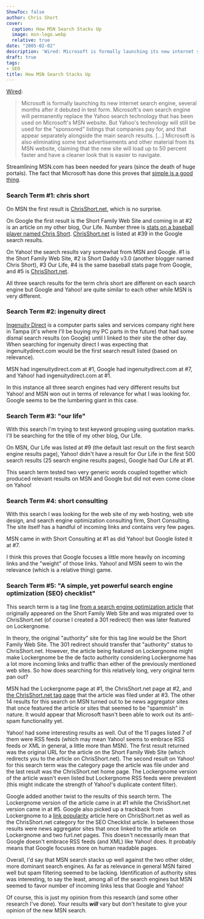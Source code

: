 ```yaml
---
ShowToc: false
author: Chris Short
cover:
  caption: How MSN Search Stacks Up
  image: msn-logo.webp
  relative: true
date: "2005-02-02"
description: 'Wired: Microsoft is formally launching its new internet search engine, several months after it debuted in test form. Microsoft''s own search engine will permanently replace the Yahoo search technology that has been used on Microsoft''s MSN website. But Yahoo''s technology...'
draft: true
tags:
- SEO
title: How MSN Search Stacks Up
---
```


[Wired](https://www.wired.com/2005/02/microsofts-search-is-over/):
> Microsoft is formally launching its new internet search engine, several months after it debuted in test form.
> Microsoft's own search engine will permanently replace the Yahoo search technology that has been used on Microsoft's MSN website. But Yahoo's technology will still be used for the "sponsored" listings that companies pay for, and that appear separately alongside the main search results.
> [...]
> Microsoft is also eliminating some text advertisements and other material from its MSN website, claiming that the new site will load up to 50 percent faster and have a cleaner look that is easier to navigate.

Streamlining MSN.com has been needed for years (since the death of huge portals). The fact that Microsoft has done this proves that [simple is a good thing](/simple-is-a-good-thing/).

### Search Term #1: chris short

On MSN the first result is [ChrisShort.net](/), which is no surprise.

On Google the first result is the Short Family Web Site and coming in at #2 is an article on my other blog, Our Life. Number three is [stats on a baseball player named Chris Short](https://www.baseball-reference.com/players/s/shortch02.shtml). [ChrisShort.net](/) is listed at #39 in the Google search results.

On Yahoo! the search results vary somewhat from MSN and Google. #1 is the Short Family Web Site, #2 is Short Daddy v3.0 (another blogger named Chris Short), #3 Our Life, #4 is the same baseball stats page from Google, and #5 is [ChrisShort.net](/).

All three search results for the term chris short are different on each search engine but Google and Yahoo! are quite similar to each other while MSN is very different.

### Search Term #2: ingenuity direct

[Ingenuity Direct](https://web.archive.org/web/20061018132632/http://www.ingenuitydirect.com/) is a computer parts sales and services company right here in Tampa (it's where I'll be buying my PC parts in the future) that had some dismal search results (on Google) until I linked to their site the other day. When searching for ingenuity direct I was expecting that ingenuitydirect.com would be the first search result listed (based on relevance).

MSN had ingenuitydirect.com at #1, Google had ingenuitydirect.com at #7, and Yahoo! had ingenuitydirect.com at #1.

In this instance all three search engines had very different results but Yahoo! and MSN won out in terms of relevance for what I was looking for. Google seems to be the lumbering giant in this case.

### Search Term #3: "our life"

With this search I'm trying to test keyword grouping using quotation marks. I'll be searching for the title of my other blog, Our Life.

On MSN, Our Life was listed at #9 (the default last result on the first search engine results page), Yahoo! didn't have a result for Our Life in the first 500 search results (25 search engine results pages), Google had Our Life at #1.

This search term tested two very generic words coupled together which produced relevant results on MSN and Google but did not even come close on Yahoo!

### Search Term #4: short consulting

With this search I was looking for the web site of my web hosting, web site design, and search engine optimization consulting firm, Short Consulting. The site itself has a handful of incoming links and contains very few pages.

MSN came in with Short Consulting at #1 as did Yahoo! but Google listed it at #7.

I think this proves that Google focuses a little more heavily on incoming links and the "weight" of those links. Yahoo! and MSN seem to win the relevance (which is a relative thing) game.

### Search Term #5: "A simple, yet powerful search engine optimization (SEO) checklist"

This search term is a tag line [from a search engine optimization article](/seo-checklist/) that originally appeared on the Short Family Web Site and was migrated over to ChrisShort.net (of course I created a 301 redirect) then was later featured on Lockergnome.

In theory, the original "authority" site for this tag line would be the Short Family Web Site. The 301 redirect should transfer that "authority" status to ChrisShort.net. However, the article being featured on Lockergnome might make Lockergnome be the de facto authority considering Lockergnome has a lot more incoming links and traffic than either of the previously mentioned web sites. So how does searching for this relatively long, very original term pan out?

MSN had the Lockergnome page at #1, the ChrisShort.net page at #2, and [the ChrisShort.net tag page](/tags/seo/) that the article was filed under at #3. The other 14 results for this search on MSN turned out to be news aggregator sites that once featured the article or sites that seemed to be "spammish" in nature. It would appear that Microsoft hasn't been able to work out its anti-spam functionality yet.

Yahoo! had some interesting results as well. Out of the 11 pages listed 7 of them were RSS feeds (which may mean Yahoo! seems to embrace RSS feeds or XML in general, a little more than MSN). The first result returned was the original URL for the article on the Short Family Web Site (which redirects you to the article on ChrisShort.net). The second result on Yahoo! for this search term was the category page the article was file under and the last result was the ChrisShort.net home page. The Lockergnome version of the article wasn't even listed but Lockergnome RSS feeds were prevalent (this might indicate the strength of Yahoo!'s duplicate content filter).

Google added another twist to the results of this search term. The Lockergnome version of the article came in at #1 while the ChrisShort.net version came in at #5. Google also picked up a trackback from Lockergnome to a [link popularity](/link-popularity/) article here on ChrisShort.net as well as the ChrisShort.net category for the SEO Checklist article. In between those results were news aggregator sites that once linked to the article on Lockergnome and two furl.net pages. This doesn't necessarily mean that Google doesn't embrace RSS feeds (and XML) like Yahoo! does. It probably means that Google focuses more on human readable pages.

Overall, I'd say that MSN search stacks up well against the two other older, more dominant search engines. As far as relevance in general MSN faired well but spam filtering seemed to be lacking. Identification of authority sites was interesting, to say the least, among all of the search engines but MSN seemed to favor number of incoming links less that Google and Yahoo!

Of course, this is just my opinion from this research (and some other research I've done). Your results ***will*** vary but don't hesitate to give your opinion of the new MSN search.

